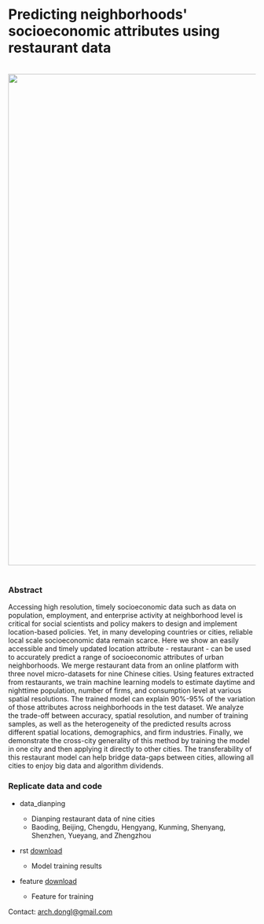 # Predicting neighborhoods' socioeconomic attributes using restaurant data

<div align="center">
  <img src="https://github.com/leiii/restaurant/blob/master/food-small.jpg" width = "1000"><br><br>
</div>

### Abstract

Accessing high resolution, timely socioeconomic data such as data on population, employment, and enterprise activity at neighborhood level is critical for social scientists and policy makers to design and implement location-based policies. Yet, in many developing countries or cities, reliable local scale socioeconomic data remain scarce. Here we show an easily accessible and timely updated location attribute - restaurant - can be used to accurately predict a range of socioeconomic attributes of urban neighborhoods. We merge restaurant data from an online platform with three novel micro-datasets for nine Chinese cities. Using features extracted from restaurants, we train machine learning models to estimate daytime and nighttime population, number of firms, and consumption level at various spatial resolutions. The trained model can explain 90%-95% of the variation of those attributes across neighborhoods in the test dataset. We analyze the trade-off between accuracy, spatial resolution, and number of training samples, as well as the heterogeneity of the predicted results across different spatial locations, demographics, and firm industries. Finally, we demonstrate the cross-city generality of this method by training the model in one city and then applying it directly to other cities. The transferability of this restaurant model can help bridge data-gaps between cities, allowing all cities to enjoy big data and algorithm dividends.

### Replicate data and code

- data_dianping
    * Dianping restaurant data of nine cities
    * Baoding, Beijing, Chengdu, Hengyang, Kunming, Shenyang, Shenzhen, Yueyang, and Zhengzhou
    
- rst [download](https://drive.google.com/open?id=1O8rIy6CDWjapFu1YOYmmOqte8WfHe4Q-)
    * Model training results
    
- feature [download](https://drive.google.com/open?id=1VbWKqrkNU6MIZb17xH8B1y-k0PWdHUVw)
    * Feature for training
    
    
Contact: arch.dongl@gmail.com
